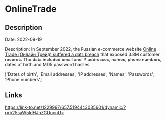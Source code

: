 # OnlineTrade

## Description

Date: 2022-09-19

Description:
In September 2022, the Russian e-commerce website <a href="https://xakep.ru/2022/09/21/new-leaks/" target="_blank" rel="noopener">Online Trade (Онлайн Трейд) suffered a data breach</a> that exposed 3.8M customer records. The data included email and IP addresses, names, phone numbers, dates of birth and MD5 password hashes.


['Dates of birth', 'Email addresses', 'IP addresses', 'Names', 'Passwords', 'Phone numbers']

## Links

https://link-to.net/1229997/657.5194443035601/dynamic/?r=b25saW5ldHJhZGUucnU=